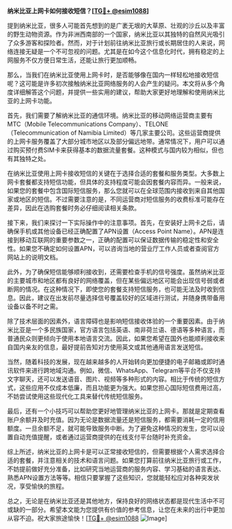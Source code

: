 **纳米比亚上网卡如何接收短信？[[TG💪+ @esim1088](https://t.me/s/esim1088)]**

提到纳米比亚，很多人可能首先想到的是广袤无垠的大草原、壮观的沙丘以及丰富的野生动物资源。作为非洲西南部的一个国家，纳米比亚以其独特的自然风光吸引了众多游客和探险者。然而，对于计划前往纳米比亚旅行或长期居住的人来说，网络连接无疑是一个不可忽视的问题。尤其是在如今这个信息化时代，拥有稳定的上网服务不仅方便日常生活，还能让旅行更加顺畅。

那么，当我们在纳米比亚使用上网卡时，是否能够像在国内一样轻松地接收短信呢？这可能是许多初次接触纳米比亚网络服务的人会产生的疑问。本文将从多个角度详细解答这个问题，并提供一些实用的建议，帮助大家更好地理解和使用纳米比亚的上网卡功能。

首先，我们需要了解纳米比亚的通信环境。纳米比亚的移动网络运营商主要有MTC（Mobile Telecommunications Company）、TELONE（Telecommunication of Namibia Limited）等几家主要公司。这些运营商提供的上网卡服务覆盖了大部分城市地区以及部分偏远地带。通常情况下，用户可以通过购买预付费SIM卡来获得基本的数据流量套餐。这种模式与国内较为相似，但也有其独特之处。

在纳米比亚使用上网卡接收短信的关键在于选择合适的套餐和服务类型。大多数上网卡套餐都支持短信功能，但具体的支持程度可能会因套餐内容而异。一般来说，如果您的套餐中包含国际短信服务，那么您就可以在全球范围内接收到来自其他国家或地区的短信。不过需要注意的是，不同运营商对短信服务的收费标准可能存在差异，因此在选购套餐时务必仔细阅读相关条款。

接下来，我们来探讨一下实际操作中的注意事项。首先，在安装好上网卡之后，请确保手机或其他设备已经正确配置了APN设置（Access Point Name）。APN是连接到移动互联网的重要参数之一，正确的配置可以保证数据传输的稳定性和安全性。如果您不确定如何设置APN，可以咨询当地的营业厅工作人员或者查阅官方网站上的说明文档。

此外，为了确保短信能够顺利接收到，还需要检查手机的信号强度。虽然纳米比亚的主要城市和地区都有良好的网络覆盖，但在某些偏远地区可能会出现信号弱或者断网的情况。在这种情况下，即使您的套餐支持短信服务，也可能无法及时收到信息。因此，建议在出发前尽量选择信号覆盖较好的区域进行测试，并随身携带备用设备以备不时之需。

除了技术层面的因素外，语言障碍也是影响短信接收体验的一个重要因素。由于纳米比亚是一个多民族国家，官方语言包括英语、南非荷兰语、德语等多种语言，而普通民众则更倾向于使用本地语言交流。因此，如果您希望在国外也能顺利接收来自国内亲友的信息，最好提前告知对方使用英文或其他通用语言发送短信。

当然，随着科技的发展，现在越来越多的人开始转向更加便捷的电子邮箱或即时通讯软件来进行跨地域沟通。例如，微信、WhatsApp、Telegram等平台不仅支持文字聊天，还可以发送语音、图片、视频等多种形式的内容。相比于传统的短信方式，这些应用不仅成本低廉，而且功能更为强大。如果您担心国际短信费用过高，不妨尝试使用这些现代化工具来替代传统短信服务。

最后，还有一个小技巧可以帮助您更好地管理纳米比亚的上网卡。那就是定期查看账户余额并及时充值。因为无论是数据流量还是短信服务，都需要消耗一定的信用额度。一旦余额不足，就可能导致服务中断。为了避免这种情况的发生，您可以设置自动充值提醒，或者通过运营商提供的在线支付平台随时补充资金。

综上所述，纳米比亚的上网卡是可以正常接收短信的，但需要根据个人需求选择合适的套餐，并注意相关的技术和语言问题。如果您打算前往纳米比亚旅行或工作，不妨提前做好充分准备，比如研究当地运营商的服务内容、学习基础的语言表达、熟悉APN设置方法等等。相信只要掌握了这些知识，您就能轻松应对各种突发状况，享受愉快的旅程。

总之，无论是在纳米比亚还是其他地方，保持良好的网络状态都是现代生活中不可或缺的一部分。希望本文能为您提供有价值的参考信息，让您在未来的出行中更加从容不迫。祝大家旅途愉快！[[TG💪+ @esim1088](https://t.me/s/esim1088) ![Image](https://i.postimg.cc/4NQfJmqS/Snipaste-2025-05-13-00-14-12.png)]